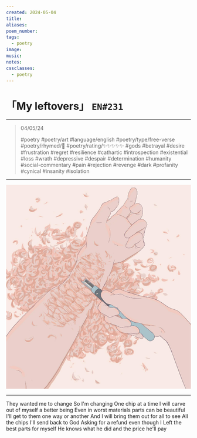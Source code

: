 ```yaml
---
created: 2024-05-04
title:
aliases:
poem_number:
tags:
  - poetry
image:
music:
notes:
cssclasses:
  - poetry
---
```

# 「My leftovers」 `EN#231`

---

> 04/05/24
> 
> #poetry 
> #poetry/art 
> #language/english 
> #poetry/type/free-verse 
> #poetry/rhymed/🔴 
> #poetry/rating/✨✨✨✨✨ 
> #gods #betrayal #desire #frustration #regret #resilience #cathartic #introspection #existential #loss #wrath #depressive #despair #determination #humanity #social-commentary #pain #rejection #revenge #dark #profanity #cynical #insanity #isolation 

---

![poem-my_leftovers](../!art/poem-my_leftovers.jpg)


---

They wanted me to change
So I'm changing
One chip at a time
I will carve out of myself a better being
Even in worst materials parts can be beautiful
I'll get to them one way or another
And I will bring them out for all to see
All the chips I'll send back to God
Asking for a refund even though I
Left the best parts for myself
He knows what he did and the price he'll pay